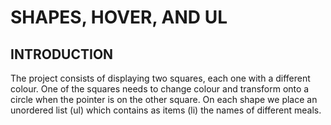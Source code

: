 # SHAPES, HOVER, AND UL
## INTRODUCTION
 
The project consists of displaying two squares, each one with a different colour. One of the squares needs to change colour and transform onto a circle when the pointer is on the other square. On each shape we place an unordered list (ul) which contains as items (li) the names of different meals.
